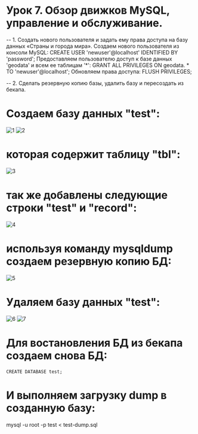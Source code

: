 # Урок 7. Обзор движков MySQL, управление и обслуживание.

-- 1. Создать нового пользователя и задать ему права доступа на базу данных «Страны и города мира».
    Создаем нового пользователя из консоли MySQL:
    CREATE USER 'newuser'@localhost' IDENTIFIED BY 'password';
    Предоставляем пользователю доступ к базе данных 'geodata' и всем ее таблицам '*':
    GRANT ALL PRIVILEGES ON geodata. * TO 'newuser'@localhost';
    Обновляем права доступа:
    FLUSH PRIVILEGES;
    
-- 2. Сделать резервную копию базы, удалить базу и пересоздать из бекапа.
# Создаем базу данных "test":
![1](https://user-images.githubusercontent.com/67762168/103217612-1124a380-492a-11eb-91ab-c3b11ee733fe.png)
![2](https://user-images.githubusercontent.com/67762168/103217615-12ee6700-492a-11eb-9ca0-32f638314f0b.png)
# которая содержит таблицу "tbl":
![3](https://user-images.githubusercontent.com/67762168/103217616-12ee6700-492a-11eb-91a1-243471722990.png)
# так же добавлены следующие строки "test" и "record":
![4](https://user-images.githubusercontent.com/67762168/103217617-1386fd80-492a-11eb-9eff-7583ba9c4d11.png)
# используя команду mysqldump создаем резервную копию БД:
![5](https://user-images.githubusercontent.com/67762168/103217619-141f9400-492a-11eb-9534-4e7a66c4aa0c.png)
# Удаляем базу данных "test":
![6](https://user-images.githubusercontent.com/67762168/103217622-14b82a80-492a-11eb-8118-c58d279e82ce.png)
![7](https://user-images.githubusercontent.com/67762168/103217624-14b82a80-492a-11eb-97c3-f115ddb10651.png)
# Для востановления БД из бекапа создаем снова БД:
    CREATE DATABASE test;
# И выполняем загрузку dump в созданную базу:
   mysql -u root -p test < test-dump.sql
